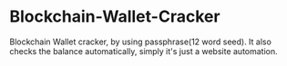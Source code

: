 # Blockchain-Wallet-Cracker
Blockchain Wallet cracker, by using passphrase(12 word seed). It also checks the balance automatically, simply it's just a website automation.
